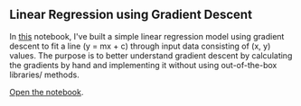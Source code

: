 ## Linear Regression using Gradient Descent

In [this](./gradient_descent.ipynb) notebook, I've built a simple linear regression model using gradient descent to fit a line (y = mx + c) through input data consisting of (x, y) values. The purpose is to better understand gradient descent by calculating the gradients by hand and implementing it without using out-of-the-box libraries/ methods.

[Open the notebook](./gradient_descent.ipynb).
